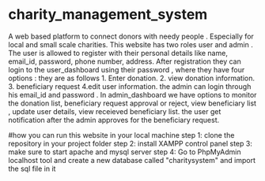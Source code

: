 # charity_management_system
A web based platform to connect donors with needy people . Especially for local and small scale charities. This website has two roles user and admin . 
The user is allowed to register with their personal details like name, email_id, password, phone number, address.
After registration they can login to the user_dashboard using their password , where they have four options :
they are as follows 1. Enter donation. 2. view donation information. 3. beneficiary request 4.edit user information.
the admin can login through his email_id and password .
In admin_dashboard we  have options to monitor the donation list, beneficiary request approval or reject, view beneficiary list , update user details, view receieved beneficiary list.
the user get notification after the admin approves for the beneficiary request.

#how you can run this website in your local machine
step 1: 
clone the repository in your project folder
step 2: 
install XAMPP control panel
step 3:
make sure to start apache and mysql server
step 4:
Go to PhpMyAdmin localhost tool and create a new database called "charitysystem" and import the sql file in it 

